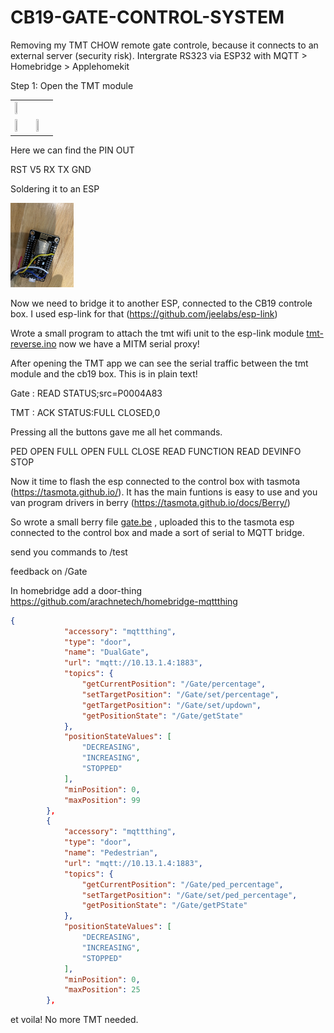 # CB19-GATE-CONTROL-SYSTEM

Removing my TMT CHOW remote gate controle, because it connects to an external server (security risk). Intergrate RS323 via ESP32 with MQTT > Homebridge > Applehomekit

Step 1:
Open the TMT module

<table>
<tr><td>
<img src="https://user-images.githubusercontent.com/14312145/198314056-47c4af81-4ce5-4bf7-b1a2-107f2e96255c.png" width=40% height=40%>

</td></tr>
<tr><td>
<img src="https://github.com/RPJacobs/CB19-GATE-CONTROL-SYSTEM/blob/main/img/tmt1.jpg?raw=true" width=20% height=20%>
</td><td>
<img src="https://github.com/RPJacobs/CB19-GATE-CONTROL-SYSTEM/blob/main/img/tmt2.jpg?raw=true" width=20% height=20%>
</td></tr>
</table>

Here we can find the PIN OUT

RST
V5
RX
TX
GND

Soldering it to an ESP

<img src="https://github.com/RPJacobs/CB19-GATE-CONTROL-SYSTEM/blob/main/img/esp.jpg?raw=true" width=20% height=20%>

Now we need to bridge it to another ESP, connected to the CB19 controle box. I used esp-link for that (https://github.com/jeelabs/esp-link)

Wrote a small program to attach the tmt wifi unit to the esp-link module [tmt-reverse.ino](tmt-reverse.ino) now we have a MITM serial proxy!

After opening the TMT app we can see the serial traffic between the tmt module and the cb19 box. This is in plain text!

Gate  : READ STATUS;src=P0004A83

TMT   : ACK STATUS:FULL CLOSED,0

Pressing all the buttons gave me all het commands.

PED OPEN
FULL OPEN
FULL CLOSE
READ FUNCTION
READ DEVINFO
STOP

Now it time to flash the esp connected to the control box with tasmota (https://tasmota.github.io/). It has the main funtions is easy to use and you van program drivers in berry (https://tasmota.github.io/docs/Berry/)

So wrote a small berry file [gate.be](gate.be) , uploaded this to the tasmota esp connected to the control box and made a sort of serial to MQTT bridge.

send you commands to /test

feedback on /Gate

In homebridge add a door-thing
https://github.com/arachnetech/homebridge-mqttthing


```json
{
            "accessory": "mqttthing",
            "type": "door",
            "name": "DualGate",
            "url": "mqtt://10.13.1.4:1883",
            "topics": {
                "getCurrentPosition": "/Gate/percentage",
                "setTargetPosition": "/Gate/set/percentage",
                "getTargetPosition": "/Gate/set/updown",
                "getPositionState": "/Gate/getState"
            },
            "positionStateValues": [
                "DECREASING",
                "INCREASING",
                "STOPPED"
            ],
            "minPosition": 0,
            "maxPosition": 99
        },
        {
            "accessory": "mqttthing",
            "type": "door",
            "name": "Pedestrian",
            "url": "mqtt://10.13.1.4:1883",
            "topics": {
                "getCurrentPosition": "/Gate/ped_percentage",
                "setTargetPosition": "/Gate/set/ped_percentage",
                "getPositionState": "/Gate/getPState"
            },
            "positionStateValues": [
                "DECREASING",
                "INCREASING",
                "STOPPED"
            ],
            "minPosition": 0,
            "maxPosition": 25
        },

```

et voila! No more TMT needed.











